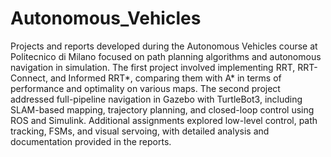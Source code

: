 # Autonomous_Vehicles
Projects and reports developed during the Autonomous Vehicles course at Politecnico di Milano focused on path planning algorithms and autonomous navigation in simulation. The first project involved implementing RRT, RRT-Connect, and Informed RRT*, comparing them with A* in terms of performance and optimality on various maps. The second project addressed full-pipeline navigation in Gazebo with TurtleBot3, including SLAM-based mapping, trajectory planning, and closed-loop control using ROS and Simulink. Additional assignments explored low-level control, path tracking, FSMs, and visual servoing, with detailed analysis and documentation provided in the reports.
